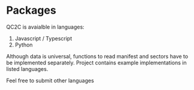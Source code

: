 # Packages

QC2C is avaialble in languages:

1. Javascript / Typescript
2. Python

Although data is universal, functions to read manifest and sectors have to be implemented separately.
Project contains example implementations in listed languages.

Feel free to submit other languages
